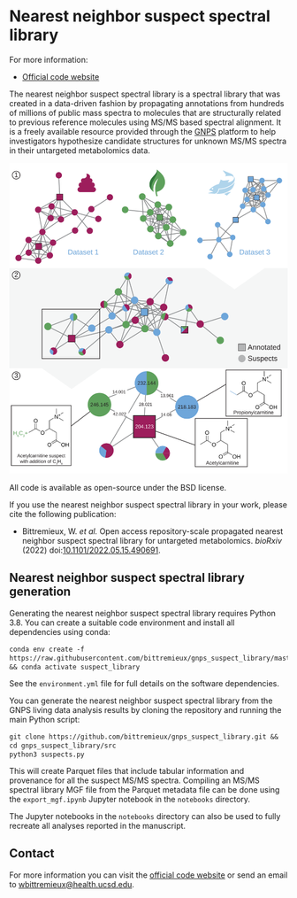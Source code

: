 Nearest neighbor suspect spectral library
=========================================

For more information:

* [Official code website](https://github.com/bittremieux/gnps_suspect_library)

The nearest neighbor suspect spectral library is a spectral library that was created in a data-driven fashion by propagating annotations from hundreds of millions of public mass spectra to molecules that are structurally related to previous reference molecules using MS/MS based spectral alignment.
It is a freely available resource provided through the [GNPS](https://gnps.ucsd.edu/) platform to help investigators hypothesize candidate structures for unknown MS/MS spectra in their untargeted metabolomics data.

![Suspect library creation](suspect_library.png)

All code is available as open-source under the BSD license.

If you use the nearest neighbor suspect spectral library in your work, please cite the following publication:

- Bittremieux, W. _et al._ Open access repository-scale propagated nearest neighbor suspect spectral library for untargeted metabolomics. _bioRxiv_ (2022) doi:[10.1101/2022.05.15.490691](https://doi.org/10.1101/2022.05.15.490691).

Nearest neighbor suspect spectral library generation
----------------------------------------------------

Generating the nearest neighbor suspect spectral library requires Python 3.8. You can create a suitable code environment and install all dependencies using conda:

```
conda env create -f https://raw.githubusercontent.com/bittremieux/gnps_suspect_library/master/environment.yml && conda activate suspect_library
```

See the `environment.yml` file for full details on the software dependencies.

You can generate the nearest neighbor suspect spectral library from the GNPS living data analysis results by cloning the repository and running the main Python script:

```
git clone https://github.com/bittremieux/gnps_suspect_library.git && cd gnps_suspect_library/src
python3 suspects.py
```

This will create Parquet files that include tabular information and provenance for all the suspect MS/MS spectra. Compiling an MS/MS spectral library MGF file from the Parquet metadata file can be done using the `export_mgf.ipynb` Jupyter notebook in the `notebooks` directory.

The Jupyter notebooks in the `notebooks` directory can also be used to fully recreate all analyses reported in the manuscript.


Contact
-------

For more information you can visit the [official code website](https://github.com/bittremieux/gnps_suspect_library) or send an email to <wbittremieux@health.ucsd.edu>.
